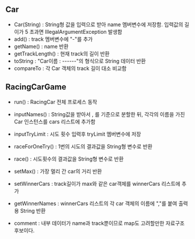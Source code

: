 
## Car
- Car(String) : String형 값을 입력으로 받아 name 멤버변수에 저장함. 입력값의 길이가 5 초과면 IllegalArgumentException 발생함
- add() : track 멤버변수에 "-"를 추가
- getName() : name 반환
- getTrackLength() : 현재 track의 길이 반환
- toString : "Car이름 : ------"의 형식으로 String 데이터 반환
- compareTo : 각 Car 객체의 track 길이 대소 비교함

## RacingCarGame
- run() : RacingCar 전체 프로세스 동작
- inputNames() : String값을 받아서 , 를 기준으로 분할한 뒤, 각각의 이름을 가진 Car 인스턴스를 cars 리스트에 추가함
- inputTryLimit : 시도 횟수 입력후 tryLimit 멤버변수에 저장
- raceForOneTry() : 1번의 시도의 결과값을 String형 변수로 반환
- race() : 시도횟수의 결과값을 String형 변수로 반환
- setMax() : 가장 멀리 간 car의 거리 반환
- setWinnerCars : track길이가 max와 같은 car객체를 winnerCars 리스트에 추가
- getWinnerNames : winnerCars 리스트의 각 car 객체의 이름에 ","를 붙여 출력용 String 반환

- comment : 내부 데이터가 name과 track뿐이므로 map도 고려할만한 자료구조 후보이다. 